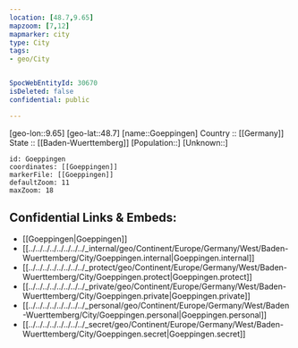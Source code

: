 ```yaml
---
location: [48.7,9.65] 
mapzoom: [7,12] 
mapmarker: city 
type: City
tags:
- geo/City


SpocWebEntityId: 30670
isDeleted: false
confidential: public

---
```

[geo-lon::9.65] 
[geo-lat::48.7] 
[name::Goeppingen] 
Country :: [[Germany]]  
State :: [[Baden-Wuerttemberg]] 
[Population::] 
[Unknown::] 


```leaflet
id: Goeppingen
coordinates: [[Goeppingen]] 
markerFile: [[Goeppingen]] 
defaultZoom: 11 
maxZoom: 18
```


## Confidential Links & Embeds: 
- [[Goeppingen|Goeppingen]]  
- [[../../../../../../../../_internal/geo/Continent/Europe/Germany/West/Baden-Wuerttemberg/City/Goeppingen.internal|Goeppingen.internal]] 
- [[../../../../../../../../_protect/geo/Continent/Europe/Germany/West/Baden-Wuerttemberg/City/Goeppingen.protect|Goeppingen.protect]] 
- [[../../../../../../../../_private/geo/Continent/Europe/Germany/West/Baden-Wuerttemberg/City/Goeppingen.private|Goeppingen.private]] 
- [[../../../../../../../../_personal/geo/Continent/Europe/Germany/West/Baden-Wuerttemberg/City/Goeppingen.personal|Goeppingen.personal]] 
- [[../../../../../../../../_secret/geo/Continent/Europe/Germany/West/Baden-Wuerttemberg/City/Goeppingen.secret|Goeppingen.secret]] 
